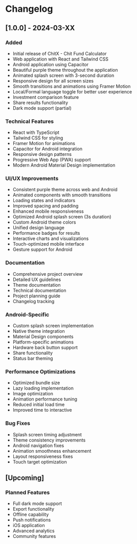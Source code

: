 # Changelog

## [1.0.0] - 2024-03-XX

### Added
- Initial release of ChitX - Chit Fund Calculator
- Web application with React and Tailwind CSS
- Android application using Capacitor
- Beautiful purple theme throughout the application
- Animated splash screen with 3-second duration
- Responsive design for all screen sizes
- Smooth transitions and animations using Framer Motion
- Local/Formal language toggle for better user experience
- Investment comparison feature
- Share results functionality
- Dark mode support (partial)

### Technical Features
- React with TypeScript
- Tailwind CSS for styling
- Framer Motion for animations
- Capacitor for Android integration
- Responsive design patterns
- Progressive Web App (PWA) support
- Modern Android Material Design implementation

### UI/UX Improvements
- Consistent purple theme across web and Android
- Animated components with smooth transitions
- Loading states and indicators
- Improved spacing and padding
- Enhanced mobile responsiveness
- Optimized Android splash screen (3s duration)
- Custom Android theme colors
- Unified design language
- Performance badges for results
- Interactive charts and visualizations
- Touch-optimized mobile interface
- Gesture support for Android

### Documentation
- Comprehensive project overview
- Detailed UX guidelines
- Theme documentation
- Technical documentation
- Project planning guide
- Changelog tracking

### Android-Specific
- Custom splash screen implementation
- Native theme integration
- Material Design components
- Platform-specific animations
- Hardware back button support
- Share functionality
- Status bar theming

### Performance Optimizations
- Optimized bundle size
- Lazy loading implementation
- Image optimization
- Animation performance tuning
- Reduced initial load time
- Improved time to interactive

### Bug Fixes
- Splash screen timing adjustment
- Theme consistency improvements
- Android navigation fixes
- Animation smoothness enhancement
- Layout responsiveness fixes
- Touch target optimization

## [Upcoming]

### Planned Features
- Full dark mode support
- Export functionality
- Offline capability
- Push notifications
- iOS application
- Advanced analytics
- Community features 